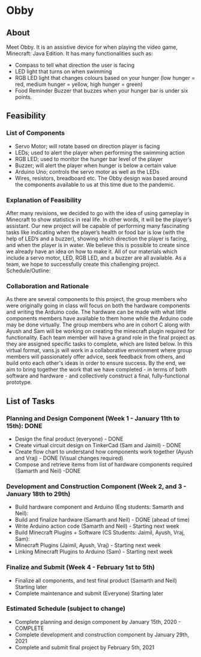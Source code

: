 # Obby
## About
Meet Obby. It is an assistive device for when playing the video game, Minecraft: Java Edition. It has many functionalities such as:
 - Compass to tell what direction the user is facing
 - LED light that turns on when swimming 
 - RGB LED light that changes colours based on your hunger (low hunger = red, medium hunger = yellow, high hunger = green)
 - Food Reminder Buzzer that buzzes when your hunger bar is under six points.

## Feasibility
### List of Components
 - Servo Motor; will rotate based on direction player is facing
 - LEDs; used to alert the player when performing the swimming action
 - RGB LED; used to monitor the hunger bar level of the player
 - Buzzer; will alert the player when hunger is below a certain value
 - Arduino Uno; controls the servo motor as well as the LEDs
 - Wires, resistors, breadboard etc. 
The Obby design was based around the components available to us at this time due to the pandemic. 

### Explanation of Feasibility
After many revisions, we decided to go with the idea of using gameplay in Minecraft to show statistics in real life. In other words, it will be the player’s assistant. Our new project will be capable of performing many fascinating tasks like indicating when the player’s health or food bar is low (with the help of LED’s and a buzzer), showing which direction the player is facing, and when the player is in water. We believe this is possible to create since we already have an idea on how to make it. All of our materials which include a servo motor, LED, RGB LED, and a buzzer are all available. As a team, we hope to successfully create this challenging project.  
Schedule/Outline:

### Collaboration and Rationale
As there are several components to this project, the group members who were originally going in class will focus on both the hardware components and writing the Arduino code. The hardware can be made with what little components members have available to them home while the Arduino code may be done virtually. The group members who are in cohort C along with Ayush and Sam will be working on creating the minecraft plugin required for functionality. Each team member will have a grand role in the final project as they are assigned specific tasks to complete, which are listed below. In this virtual format, vans.js will work in a collaborative environment where group members will passionately offer advice, seek feedback from others, and build onto each other's ideas in order to ensure success. By the end, we aim to bring together the work that we have completed - in terms of both software and hardware - and collectively construct a final, fully-functional prototype. 

## List of Tasks
### Planning and Design Component (Week 1 - January 11th to 15th): DONE
 - Design the final product (everyone) - DONE
 - Create virtual circuit design on TinkerCad (Sam and Jaimil) - DONE
 - Create flow chart to understand how components work together (Ayush and Vraj) - DONE (Visual changes required)
 - Compose and retrieve items from list of hardware components required (Samarth and Neil) -DONE
### Development and Construction Component (Week 2, and 3 - January 18th to 29th)
 - Build hardware component and Arduino (Eng students: Samarth and Neil):
 - Build and finalize hardware (Samarth and Neil) - DONE (ahead of time)
 - Write Arduino action code (Samarth and Neil) - Starting next week
 - Build Minecraft Plugins + Software (CS Students: Jaimil, Ayush, Vraj, Sam):
 - Minecraft Plugins (Jaimil, Ayush, Vraj) - Starting next week
 - Linking Minecraft Plugins to Arduino (Sam) - Starting next week
### Finalize and Submit (Week 4 - February 1st to 5th)
 - Finalize all components, and test final product (Samarth and Neil)  Starting later 
 - Complete maintenance and submit (Everyone)  Starting later

### Estimated Schedule (subject to change)
 - Complete planning and design component by January 15th, 2020 - COMPLETE
 - Complete development and construction component by January 29th, 2021
 - Complete and submit final project by February 5th, 2021
